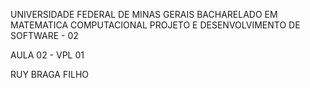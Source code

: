 UNIVERSIDADE FEDERAL DE MINAS GERAIS
BACHARELADO EM MATEMATICA COMPUTACIONAL
PROJETO E DESENVOLVIMENTO DE SOFTWARE - 02

AULA 02 - VPL 01

RUY BRAGA FILHO

